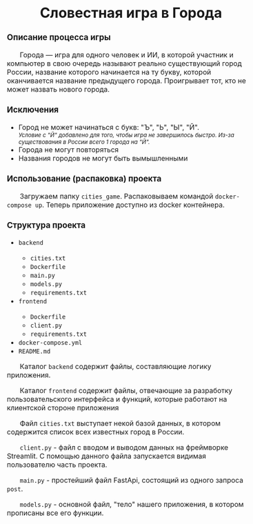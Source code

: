 <h1 align="center">Словестная игра в <a>Города</a></h1>
<h3 align="left">Описание процесса игры</h3>
<body style="font-size: 16px;">
<p style="text-indent: 30px;">Города — игра для одного человек и ИИ, в которой участник и компьютер в свою 
очередь называют реально существующий город России, название которого 
начинается на ту букву, которой оканчивается название предыдущего города. Проигрывает тот,
кто не может назвать нового города.</p> 
<h3>Исключения</h3>
<ul>
  <li>Город не может начинаться с букв: "Ъ", "Ь", "Ы", "Й".</li>
<i><span style="font-size: 13px;">Условие с "Й" добавлено для того, чтобы игра не завершилось быстро. Из-за существования 
в России всего 1 города на "Й".</span></i>
  <li>Города не могут повторяться</li>
  <li>Названия городов не могут быть вымышленными</li>
</ul>
<h3>Использование (распаковка) проекта</h3>
<p style="text-indent: 30px;">Загружаем папку <code>cities_game</code>. Распаковываем командой <code>docker-compose up</code>.
Теперь приложение доступно из docker контейнера.</p>
<h3>Структура проекта</h3>
<ul>
<li><code>backend</code></li>
    <ul>
    <li><code>cities.txt</code></li>
    <li><code>Dockerfile</code></li>
    <li><code>main.py</code></li>
    <li><code>models.py</code></li>
    <li><code>requirements.txt</code></li>
    </ul>
<li><code>frontend</code></li>
    <ul>
    <li><code>Dockerfile</code></li>
    <li><code>client.py</code></li>
    <li><code>requirements.txt</code></li>
    </ul>
<li><code>docker-compose.yml</code></li>
<li><code>README.md</code></li>
</ul>
<p style="text-indent: 30px;">Каталог <code>backend</code> содержит файлы, составляющие логику приложения.</p>
<p style="text-indent: 30px;">Каталог <code>frontend</code> содержит файлы, отвечающие за разработку 
пользовательского интерфейса и функций, которые работают на клиентской стороне приложения</p>
<p style="text-indent: 30px;">Файл <code>cities.txt</code> выступает некой базой данных, в котором содержится список 
всех известных город в России.</p>
<p style="text-indent: 30px;"><code>client.py</code> - файл с вводом и выводом данных на фреймворке Streamlit. С помощью данного
файла запускается видимая пользователю часть проекта.</p>
<p style="text-indent: 30px;"><code>main.py</code> - простейший файл FastApi, состоящий из одного запроса <code>post</code>.</p>
<p style="text-indent: 30px;"><code>models.py</code> - основной файл, "тело" нашего приложения, в котором прописаны все его функции.</p>
</body>
